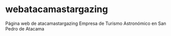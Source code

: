 # webatacamastargazing
Página web de atacamastargazing
Empresa de Turismo Astronómico en San Pedro de Atacama
